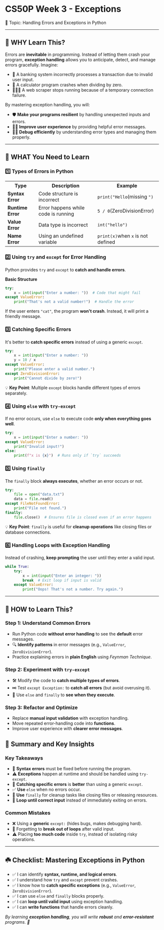 # CS50P Week 3 - Exceptions

🎯 Topic: Handling Errors and Exceptions in Python

---

## 🧠 WHY Learn This?

Errors are **inevitable** in programming. Instead of letting them crash your program, **exception handling** allows you to anticipate, detect, and manage errors gracefully. Imagine:

- 💸 A banking system incorrectly processes a transaction due to invalid user input.
- 🔢 A calculator program crashes when dividing by zero.
- 👨🏻‍💻 A web scraper stops running because of a temporary connection failure.

By mastering exception handling, you will:

- 🛡️ **Make your programs resilient** by handling unexpected inputs and errors.
- 🧍‍♂️ **Improve user experience** by providing helpful error messages.
- 👨‍🔧 **Debug efficiently** by understanding error types and managing them properly.

---

## 📌 WHAT You Need to Learn

### 1️⃣ Types of Errors in Python

<table>
    <tr>
        <th>Type</th>
        <th>Description</th>
        <th>Example</th>
    </tr>
    <tr>
        <td><strong>Syntax Error</strong></td>
        <td>Code structure is incorrect</td>
        <td><code>print("Hello</code>(missing <code>")</code></td>
    </tr>
    <tr>
        <td><strong>Runtime Error</strong></td>
        <td>Error happens while code is running</td>
        <td><code>5 / 0</code>(ZeroDivisionError)</td>
    </tr>
    <tr>
        <td><strong>Value Error</strong></td>
        <td>Data type is incorrect</td>
        <td><code>int("hello")</code></td>
    </tr>
    <tr>
        <td><strong>Name Error</strong></td>
        <td>Using an undefined variable</td>
        <td><code>print(x)</code>when <code>x</code> is not defined</td>
    </tr>
</table>

### 2️⃣ Using `try` and `except` for Error Handling

Python provides `try` and `except` to **catch and handle errors**.

**Basic Structure**
```python
try:
    x = int(input("Enter a number: "))  # Code that might fail
except ValueError:
    print("That's not a valid number!")  # Handle the error
```

If the user enters `"cat"`, the program **won't crash**. Instead, it will print a friendly message.

### 3️⃣ Catching Specific Errors

It's better to **catch specific errors** instead of using a generic `except`.

```python
try:
    x = int(input("Enter a number: "))
    y = 10 / x
except ValueError:
    print("Please enter a valid number.")
except ZeroDivisionError:
    print("Cannot divide by zero!")
```

💡 **Key Point**: Multiple `except` blocks handle different types of errors separately.

### 4️⃣ Using `else` with `try-except`

If no error occurs, use `else` to execute code **only when everything goes well**.

```python
try:
    x = int(input("Enter a number: "))
except ValueError:
    print("Invalid input!")
else:
    print(f"x is {x}")  # Runs only if `try` succeeds
```

### 5️⃣ Using `finally`

The `finally` block **always executes**, whether an error occurs or not.

```python
try:
    file = open("data.txt")
    data = file.read()
except FileNotFoundError:
    print("File not found.")
finally:
    file.close()  # Ensures file is closed even if an error happens
```

💡 **Key Point**: `finally` is useful for **cleanup operations** like closing files or database connections.

### 6️⃣ Handling Loops with Exception Handling

Instead of crashing, **keep prompting** the user until they enter a valid input.

```python
while True:
    try:
        x = int(input("Enter an integer: "))
        break  # Exit loop if input is valid
    except ValueError:
        print("Oops! That's not a number. Try again.")
```

---

## 🚀 HOW to Learn This?

### Step 1: Understand Common Errors

- Run Python code **without error handling** to see the **default** error messages.
- 🔍 **Identify patterns** in error messages (e.g., `ValueError`, `ZeroDivisionError`).
- Practice explaining errors in **plain English** using *Feynman Technique*.

### Step 2: Experiment with `try-except`

- 🛠️ Modify the code to **catch multiple types of errors**.
- ⏭️ Test `except Exception:` to **catch all errors** (but avoid overusing it).
- 📌 Use `else` and `finally` to **see when they execute**.

### Step 3: Refactor and Optimize

- Replace **manual input validation** with exception handling.
- Move repeated error-handling code into **functions**.
- Improve user experience with **clearer error messages**.

## 📝 Summary and Key Insights

### Key Takeaways

- 🛑 **Syntax errors** must be fixed before running the program.
- ⚠️ **Exceptions** happen at runtime and should be handled using `try-except`.
- 🎯 **Catching specific errors** is **better** than using a generic `except`.
- ✅ **Use** `else` when no errors occur.
- 🔄 **Use** `finally` for cleanup tasks like closing files or releasing resources.
- 🔁 **Loop until correct input** instead of immediately exiting on errors.

### Common Mistakes

- ❌ Using a **generic** `except:` (hides bugs, makes debugging hard).
- 🚫 Forgetting to **break out of loops** after valid input.
- ⚠️ Placing **too much code** inside `try`, instead of isolating risky operations.

---

## ☘️ Checklist: Mastering Exceptions in Python

- ✅ I can identify **syntax, runtime, and logical errors**.
- ✅ I understand how `try` and `except` prevent crashes.
- ✅ I know how to **catch specific exceptions** (e.g., `ValueError`, `ZeroDivisionError`).
- ✅ I can use `else` and `finally` blocks properly.
- ✅ I can **loop until valid input** using exception handling.
- ✅ I can **write functions** that handle errors cleanly.

*By learning **exception handling**, you will write **robust** and **error-resistant** programs. 🚀*